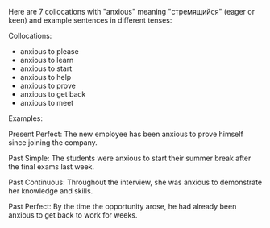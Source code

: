Here are 7 collocations with "anxious" meaning "стремящийся" (eager or keen) and example sentences in different tenses:

Collocations:
- anxious to please
- anxious to learn
- anxious to start
- anxious to help
- anxious to prove
- anxious to get back
- anxious to meet

Examples:

Present Perfect: The new employee has been anxious to prove himself since joining the company.

Past Simple: The students were anxious to start their summer break after the final exams last week.

Past Continuous: Throughout the interview, she was anxious to demonstrate her knowledge and skills.

Past Perfect: By the time the opportunity arose, he had already been anxious to get back to work for weeks.